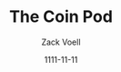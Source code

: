 ---
layout: media
title: The Coin Pod
date: 1111-11-11
categories: ['Podcasts']
author: ['Zack Voell']
excerpt: There are a million ways to subscribe to You, Me, and BTC. This list is generally sorted with our favorite options at the top, but pick the one that works for you and you’re guaranteed to get all the latest and greatest liberty and Bitcoin stuff delivered. Podcast-only links are at the bottom.
external_url: https://youmeandbtc.com/thecoinpod/
---